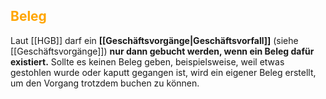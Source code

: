 ## <font color = "orange">Beleg</font>


Laut [[HGB]] darf ein **[[Geschäftsvorgänge|Geschäftsvorfall]]** (siehe [[Geschäftsvorgänge]]) **nur dann gebucht werden, wenn ein Beleg dafür existiert.**
Sollte es keinen Beleg geben, beispielsweise, weil etwas gestohlen wurde oder kaputt gegangen ist, wird ein eigener Beleg erstellt, um den Vorgang trotzdem buchen zu können.